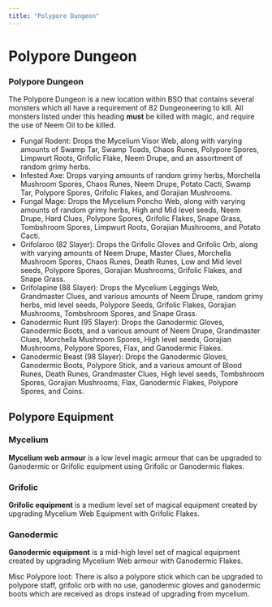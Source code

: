 ```yaml
---
title: "Polypore Dungeon"
---
```


# Polypore Dungeon

### Polypore Dungeon

The Polypore Dungeon is a new location within BSO that contains several monsters which all have a requirement of 82 Dungeoneering to kill. All monsters listed under this heading **must** be killed with magic, and require the use of Neem Oil to be killed.

- Fungal Rodent: Drops the Mycelium Visor Web, along with varying amounts of Swamp Tar, Swamp Toads, Chaos Runes, Polypore Spores, Limpwurt Roots, Grifolic Flake, Neem Drupe, and an assortment of random grimy herbs.
- Infested Axe: Drops varying amounts of random grimy herbs, Morchella Mushroom Spores, Chaos Runes, Neem Drupe, Potato Cacti, Swamp Tar, Polypore Spores, Grifolic Flakes, and Gorajian Mushrooms.
- Fungal Mage: Drops the Mycelium Poncho Web, along with varying amounts of random grimy herbs, High and Mid level seeds, Neem Drupe, Hard Clues, Polypore Spores, Grifolic Flakes, Snape Grass, Tombshroom Spores, Limpwurt Roots, Gorajian Mushrooms, and Potato Cacti.
- Grifolaroo (82 Slayer): Drops the Grifolic Gloves and Grifolic Orb, along with varying amounts of Neem Drupe, Master Clues, Morchella Mushroom Spores, Chaos Runes, Death Runes, Low and Mid level seeds, Polypore Spores, Gorajian Mushrooms, Grifolic Flakes, and Snape Grass.
- Grifolapine (88 Slayer): Drops the Mycelium Leggings Web, Grandmaster Clues, and various amounts of Neem Drupe, random grimy herbs, mid level seeds, Polypore Seeds, Grifolic Flakes, Gorajian Mushrooms, Tombshroom Spores, and Snape Grass.
- Ganodermic Runt (95 Slayer): Drops the Ganodermic Gloves, Ganodermic Boots, and a various amount of Neem Drupe, Grandmaster Clues, Morchella Mushroom Spores, High level seeds, Gorajian Mushrooms, Polypore Spores, Flax, and Ganodermic Flakes.
- Ganodermic Beast (98 Slayer): Drops the Ganodermic Gloves, Ganodermic Boots, Polypore Stick, and a various amount of Blood Runes, Death Runes, Grandmaster Clues, High level seeds, Tombshroom Spores, Gorajian Mushrooms, Flax, Ganodermic Flakes, Polypore Spores, and Coins.

## Polypore Equipment

### Mycelium

**Mycelium web armour** is a low level magic armour that can be upgraded to Ganodermic or Grifolic equipment using Grifolic or Ganodermic flakes.

### Grifolic

**Grifolic equipment** is a medium level set of magical equipment created by upgrading Mycelium Web Equipment with Grifolic Flakes.

### Ganodermic

**Ganodermic equipment** is a mid-high level set of magical equipment created by upgrading Mycelium Web armour with Ganodermic Flakes.

Misc Polypore loot: There is also a polypore stick which can be upgraded to polypore staff, grifolic orb with no use, ganodermic gloves and ganodermic boots which are received as drops instead of upgrading from mycelium.
